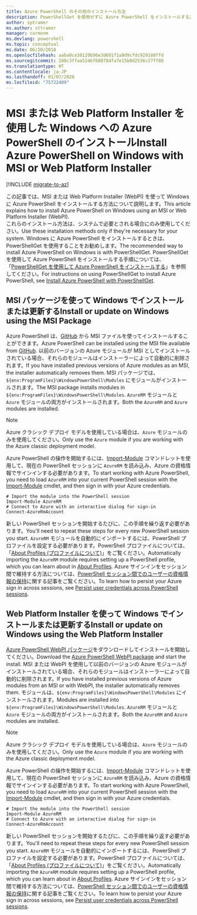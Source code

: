 ```yaml
---
title: Azure PowerShell のその他のインストール方法
description: PowerShellGet を使用せずに Azure PowerShell をインストールする方法
author: sptramer
ms.author: sttramer
manager: carmonm
ms.devlang: powershell
ms.topic: conceptual
ms.date: 06/20/2018
ms.openlocfilehash: aaba0ce38129b96e3d691f1a9d9cfdc929188ffd
ms.sourcegitcommit: 2d0c3ffaa5246f680784fa7e15b0d2536c27ff80
ms.translationtype: HT
ms.contentlocale: ja-JP
ms.lasthandoff: 01/07/2020
ms.locfileid: "75722409"
---
```

# <a name="install-azure-powershell-on-windows-with-msi-or-web-platform-installer"></a><span data-ttu-id="04e37-103">MSI または Web Platform Installer を使用した Windows への Azure PowerShell のインストール</span><span class="sxs-lookup"><span data-stu-id="04e37-103">Install Azure PowerShell on Windows with MSI or Web Platform Installer</span></span>

[!INCLUDE [migrate-to-az](../includes/migrate-to-az.md)]

<span data-ttu-id="04e37-104">この記事では、MSI または Web Platform Installer (WebPI) を使って Windows に Azure PowerShell をインストールする方法について説明します。</span><span class="sxs-lookup"><span data-stu-id="04e37-104">This article explains how to install Azure PowerShell on Windows using an MSI or Web Platform Installer (WebPI).</span></span>  
<span data-ttu-id="04e37-105">これらのインストール方法は、システムで必要とされる場合にのみ使用してください。</span><span class="sxs-lookup"><span data-stu-id="04e37-105">Use these installation methods only if they're necessary for your system.</span></span> <span data-ttu-id="04e37-106">Windows に Azure PowerShell をインストールするときは、PowerShellGet を使用することをお勧めします。</span><span class="sxs-lookup"><span data-stu-id="04e37-106">The recommended way to install Azure PowerShell on Windows is with PowerShellGet.</span></span> <span data-ttu-id="04e37-107">PowerShellGet を使用して Azure PowerShell をインストールする手順については、「[PowerShellGet を使用して Azure PowerShell をインストールする](install-azurerm-ps.md)」を参照してください。</span><span class="sxs-lookup"><span data-stu-id="04e37-107">For instructions on using PowerShellGet to install Azure PowerShell, see [Install Azure PowerShell with PowerShellGet](install-azurerm-ps.md).</span></span>

## <a name="install-or-update-on-windows-using-the-msi-package"></a><span data-ttu-id="04e37-108">MSI パッケージを使って Windows でインストールまたは更新する</span><span class="sxs-lookup"><span data-stu-id="04e37-108">Install or update on Windows using the MSI Package</span></span>

<span data-ttu-id="04e37-109">Azure PowerShell は、[GitHub](https://github.com/Azure/azure-powershell/releases/tag/v5.7.0-April2018) から MSI ファイルを使ってインストールすることができます。</span><span class="sxs-lookup"><span data-stu-id="04e37-109">Azure PowerShell can be installed using the MSI file available from [GitHub](https://github.com/Azure/azure-powershell/releases/tag/v5.7.0-April2018).</span></span> <span data-ttu-id="04e37-110">以前のバージョンの Azure モジュールが MSI としてインストールされている場合、それらのモジュールはインストーラーによって自動的に削除されます。</span><span class="sxs-lookup"><span data-stu-id="04e37-110">If you have installed previous versions of Azure modules as an MSI, the installer automatically removes them.</span></span> <span data-ttu-id="04e37-111">MSI パッケージでは、`${env:ProgramFiles}\WindowsPowerShell\Modules` にモジュールがインストールされます。</span><span class="sxs-lookup"><span data-stu-id="04e37-111">The MSI package installs modules in `${env:ProgramFiles}\WindowsPowerShell\Modules`.</span></span> <span data-ttu-id="04e37-112">`AzureRM` モジュールと `Azure` モジュールの両方がインストールされます。</span><span class="sxs-lookup"><span data-stu-id="04e37-112">Both the `AzureRM` and `Azure` modules are installed.</span></span>

> [!NOTE]
> <span data-ttu-id="04e37-113">Azure クラシック デプロイ モデルを使用している場合は、`Azure` モジュールのみを使用してください。</span><span class="sxs-lookup"><span data-stu-id="04e37-113">Only use the `Azure` module if you are working with the Azure classic deployment model.</span></span>

<span data-ttu-id="04e37-114">Azure PowerShell の操作を開始するには、[Import-Module](/powershell/module/Microsoft.PowerShell.Core/Import-Module) コマンドレットを使用して、現在の PowerShell セッションに `AzureRM` を読み込み、Azure の資格情報でサインインする必要があります。</span><span class="sxs-lookup"><span data-stu-id="04e37-114">To start working with Azure PowerShell, you need to load `AzureRM` into your current PowerShell session with the [Import-Module](/powershell/module/Microsoft.PowerShell.Core/Import-Module) cmdlet, and then sign in with your Azure credentials.</span></span>

```powershell-interactive
# Import the module into the PowerShell session
Import-Module AzureRM
# Connect to Azure with an interactive dialog for sign-in
Connect-AzureRmAccount
```

<span data-ttu-id="04e37-115">新しい PowerShell セッションを開始するたびに、この手順を繰り返す必要があります。</span><span class="sxs-lookup"><span data-stu-id="04e37-115">You'll need to repeat these steps for every new PowerShell session you start.</span></span> <span data-ttu-id="04e37-116">`AzureRM` モジュールを自動的にインポートするには、PowerShell プロファイルを設定する必要があります。PowerShell プロファイルについては、「[About Profiles (プロファイルについて)](/powershell/module/microsoft.powershell.core/about/about_profiles)」をご覧ください。</span><span class="sxs-lookup"><span data-stu-id="04e37-116">Automatically importing the `AzureRM` module requires setting up a PowerShell profile, which you can learn about in [About Profiles](/powershell/module/microsoft.powershell.core/about/about_profiles).</span></span>
<span data-ttu-id="04e37-117">Azure サインインをセッション間で維持する方法については、[PowerShell セッション間でのユーザーの資格情報の保持](context-persistence.md)に関する記事をご覧ください。</span><span class="sxs-lookup"><span data-stu-id="04e37-117">To learn how to persist your Azure sign in across sessions, see [Persist user credentials across PowerShell sessions](context-persistence.md).</span></span>

## <a name="install-or-update-on-windows-using-the-web-platform-installer"></a><span data-ttu-id="04e37-118">Web Platform Installer を使って Windows でインストールまたは更新する</span><span class="sxs-lookup"><span data-stu-id="04e37-118">Install or update on Windows using the Web Platform Installer</span></span>

<span data-ttu-id="04e37-119">[Azure PowerShell WebPI パッケージ](https://aka.ms/webpi-azps)をダウンロードしてインストールを開始してください。</span><span class="sxs-lookup"><span data-stu-id="04e37-119">Download the [Azure PowerShell WebPI package](https://aka.ms/webpi-azps) and start the install.</span></span> <span data-ttu-id="04e37-120">MSI または WebPI を使用して以前のバージョンの Azure モジュールがインストールされている場合、それらのモジュールはインストーラーによって自動的に削除されます。</span><span class="sxs-lookup"><span data-stu-id="04e37-120">If you have installed previous versions of Azure modules from an MSI or with WebPI, the installer automatically removes them.</span></span> <span data-ttu-id="04e37-121">モジュールは、`${env:ProgramFiles}\WindowsPowerShell\Modules` にインストールされます。</span><span class="sxs-lookup"><span data-stu-id="04e37-121">Modules are installed into `${env:ProgramFiles}\WindowsPowerShell\Modules`.</span></span> <span data-ttu-id="04e37-122">`AzureRM` モジュールと `Azure` モジュールの両方がインストールされます。</span><span class="sxs-lookup"><span data-stu-id="04e37-122">Both the `AzureRM` and `Azure` modules are installed.</span></span>

> [!NOTE]
> <span data-ttu-id="04e37-123">Azure クラシック デプロイ モデルを使用している場合は、`Azure` モジュールのみを使用してください。</span><span class="sxs-lookup"><span data-stu-id="04e37-123">Only use the `Azure` module if you are working with the Azure classic deployment model.</span></span>

<span data-ttu-id="04e37-124">Azure PowerShell の操作を開始するには、[Import-Module](/powershell/module/Microsoft.PowerShell.Core/Import-Module) コマンドレットを使用して、現在の PowerShell セッションに `AzureRM` を読み込み、Azure の資格情報でサインインする必要があります。</span><span class="sxs-lookup"><span data-stu-id="04e37-124">To start working with Azure PowerShell, you need to load `AzureRM` into your current PowerShell session with the [Import-Module](/powershell/module/Microsoft.PowerShell.Core/Import-Module) cmdlet, and then sign in with your Azure credentials.</span></span>

```powershell-interactive
# Import the module into the PowerShell session
Import-Module AzureRM
# Connect to Azure with an interactive dialog for sign-in
Connect-AzureRmAccount
```

<span data-ttu-id="04e37-125">新しい PowerShell セッションを開始するたびに、この手順を繰り返す必要があります。</span><span class="sxs-lookup"><span data-stu-id="04e37-125">You'll need to repeat these steps for every new PowerShell session you start.</span></span> <span data-ttu-id="04e37-126">`AzureRM` モジュールを自動的にインポートするには、PowerShell プロファイルを設定する必要があります。PowerShell プロファイルについては、「[About Profiles (プロファイルについて)](/powershell/module/microsoft.powershell.core/about/about_profiles)」をご覧ください。</span><span class="sxs-lookup"><span data-stu-id="04e37-126">Automatically importing the `AzureRM` module requires setting up a PowerShell profile, which you can learn about in [About Profiles](/powershell/module/microsoft.powershell.core/about/about_profiles).</span></span>
<span data-ttu-id="04e37-127">Azure サインインをセッション間で維持する方法については、[PowerShell セッション間でのユーザーの資格情報の保持](context-persistence.md)に関する記事をご覧ください。</span><span class="sxs-lookup"><span data-stu-id="04e37-127">To learn how to persist your Azure sign in across sessions, see [Persist user credentials across PowerShell sessions](context-persistence.md).</span></span>